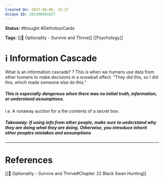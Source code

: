 ```yaml
---
Created On: 2023-08-06, 16:27
Unique ID: 202308061627
---
```

**Status:** #thought #DefinitionCards

**Tags:** [[📗 Optionality - Survive and Thrive]] [[Psychology]]

# ℹ️ Information Cascade

What is an information cascade?
?
This is when we humans use data from other humans to make decisions in a snowball affect. "They did this, so I did this, which made someone else do this." 
##### **This is especially dangerous when there was no initial truth, information, or understood assumptions.** 
i.e. A runaway auction for a the contents of a secret box. 
##### **Takeaway**: If using info from other people, make sure to understand why they are doing what they are doing. Otherwise, you introduce inherit other peoples mistakes and assumptions
<!--SR:!2023-08-14,5,230-->



---
# References
[[📗 Optionality - Survive and Thrive#Chapter 22 Black Swan Hunting]]